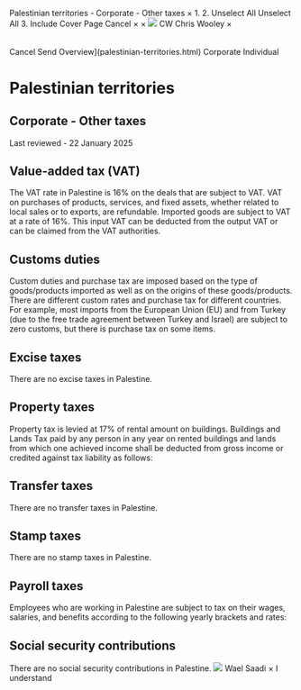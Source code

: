 Palestinian territories - Corporate - Other taxes
×
1.
2.
Unselect All
Unselect All
3.
Include Cover Page
Cancel
×
×
![](-/media/world-wide-tax-summaries/attachments/global---chris-wooley.ashx%3Frev=ac5e5f3223b34096b1afc2a6009c7320&revision=ac5e5f32-23b3-4096-b1af-c2a6009c7320&hash=859B7ADC84DC2CBEC9760E9E6EE7DE6D0A8BFCDF)
CW
Chris Wooley
×
######
Cancel
Send
Overview](palestinian-territories.html)
Corporate
Individual
# Palestinian territories
## Corporate - Other taxes
Last reviewed - 22 January 2025
## Value-added tax (VAT)
The VAT rate in Palestine is 16% on the deals that are subject to VAT.
VAT on purchases of products, services, and fixed assets, whether related to local sales or to exports, are refundable.
Imported goods are subject to VAT at a rate of 16%. This input VAT can be deducted from the output VAT or can be claimed from the VAT authorities.
## Customs duties
Custom duties and purchase tax are imposed based on the type of goods/products imported as well as on the origins of these goods/products.
There are different custom rates and purchase tax for different countries. For example, most imports from the European Union (EU) and from Turkey (due to the free trade agreement between Turkey and Israel) are subject to zero customs, but there is purchase tax on some items.
## Excise taxes
There are no excise taxes in Palestine.
## Property taxes
Property tax is levied at 17% of rental amount on buildings.
Buildings and Lands Tax paid by any person in any year on rented buildings and lands from which one achieved income shall be deducted from gross income or credited against tax liability as follows:
## Transfer taxes
There are no transfer taxes in Palestine.
## Stamp taxes
There are no stamp taxes in Palestine.
## Payroll taxes
Employees who are working in Palestine are subject to tax on their wages, salaries, and benefits according to the following yearly brackets and rates:
## Social security contributions
There are no social security contributions in Palestine.
![](-/media/world-wide-tax-summaries/attachments/palestine---wael_saadi.ashx%3Frev=18d62c805087453dbd31677a5ac88498&revision=18d62c80-5087-453d-bd31-677a5ac88498&hash=672D6203FCE917873964AFFB41722F376D1A91DA)
Wael Saadi
×
I understand